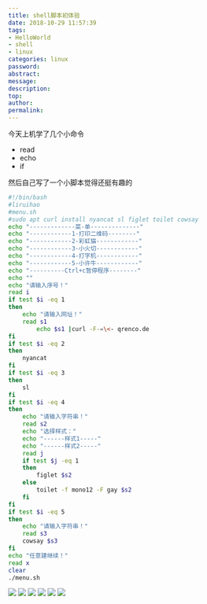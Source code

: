 ```yaml
---
title: shell脚本初体验
date: 2018-10-29 11:57:39
tags:
- HelloWorld
- shell
- linux
categories: linux
password:
abstract:
message:
description:
top:
author:
permalink:
---
```


今天上机学了几个小命令
* read
* echo
* if

然后自己写了一个小脚本觉得还挺有趣的
<!--more-->

```sh
#!/bin/bash
#liruihao
#menu.sh
#sudo apt curl install nyancat sl figlet toilet cowsay 
echo "-------------菜-单--------------"
echo "------------1-打印二维码--------"
echo "------------2-彩虹猫------------"
echo "------------3-小火切------------"
echo "------------4-打字机------------"
echo "------------5-小许牛------------"
echo "----------Ctrl+c暂停程序--------"
echo ""
echo "请输入序号！"
read i
if test $i -eq 1
then
	echo "请输入网址！"
	read s1
       	echo $s1 |curl -F-=\<- qrenco.de
fi
if test $i -eq 2
then
	nyancat
fi
if test $i -eq 3
then
	sl
fi
if test $i -eq 4
then
	echo "请输入字符串！"
	read s2
	echo "选择样式："
	echo "------样式1-----"
	echo "------样式2-----"
	read j
	if test $j -eq 1
	then
		figlet $s2
	else
		toilet -f mono12 -F gay $s2
	fi
fi
if test $i -eq 5
then
	echo "请输入字符串！"
	read s3
	cowsay $s3
fi
echo "任意建继续！"
read x
clear
./menu.sh

```
![](:category/shell/1.png)
![](:category/shell/2.png)
![](:category/shell/3.png)
![](:category/shell/4.1.png)
![](:category/shell/4.2.png)
![](:category/shell/5.png)
